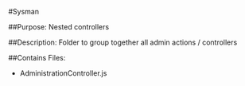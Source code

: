 #Sysman

##Purpose:
Nested controllers

##Description:
Folder to group together all admin actions / controllers

##Contains Files:

- AdministrationController.js